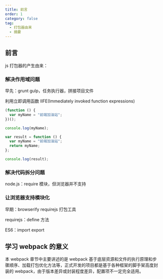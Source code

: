 ```yaml
---
title: 前言
order: 1
category: false
tag:
  - 打包器由来
  - 摘要
---
```


## 前言

js 打包器的产生由来：

### 解决作用域问题

早先：grunt gulp，任务执行器，拼接项目文件

利用立即调用函数 IIFE(Immediately invoked function expressions)

```js
(function () {
  var myName = "前端加油站";
})();

console.log(myName);

var result = function () {
  var myName = "前端加油站";
  return myName;
};

console.log(result);
```

### 解决代码拆分问题

node.js：require 模块，但浏览器并不支持

### 让浏览器支持模块化

早期：browserify requirejs 打包工具

requirejs：define 方法

ES6：import export

## 学习 webpack 的意义

本 webpack 章节中主要讲述的是 webpack 基于底层资源和文件的执行原理和步骤顺序、加载打包优化方法等，正式开发的项目都是基于各种框架的脚手架高度封装的 webpack，由于版本差异或封装程度差异，配置项不一定完全适用。
